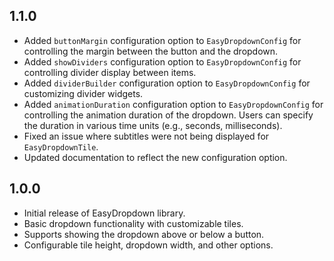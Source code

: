 ## 1.1.0

- Added `buttonMargin` configuration option to `EasyDropdownConfig` for controlling the margin between the button and the dropdown.
- Added `showDividers` configuration option to `EasyDropdownConfig` for controlling divider display between items.
- Added `dividerBuilder` configuration option to `EasyDropdownConfig` for customizing divider widgets.
- Added `animationDuration` configuration option to `EasyDropdownConfig` for controlling the animation duration of the dropdown. Users can specify the duration in various time units (e.g., seconds, milliseconds).
- Fixed an issue where subtitles were not being displayed for `EasyDropdownTile`.
- Updated documentation to reflect the new configuration option.

## 1.0.0

- Initial release of EasyDropdown library.
- Basic dropdown functionality with customizable tiles.
- Supports showing the dropdown above or below a button.
- Configurable tile height, dropdown width, and other options.
